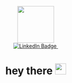 <div id="header" align="center">
  <img src="https://media.giphy.com/media/M9gbBd9nbDrOTu1Mqx/giphy.gif" width="100"/>
</div>

<div id="badges" align="center">
  <a href="https://t.me/klaymov">
    <img src="https://img.shields.io/badge/Telegram-5395FD" alt="LinkedIn Badge"/>
    <img src="https://komarev.com/ghpvc/?username=klaymov&style=flat-square&color=blue" alt=""/>
  </a>
</div>

<h1 id="hello" align="center">
  hey there
  <img src="https://media.giphy.com/media/hvRJCLFzcasrR4ia7z/giphy.gif" width="30px"/>
</h1>
